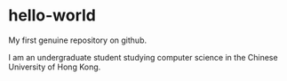 # hello-world
My first genuine repository on github.

I am an undergraduate student studying computer science in the Chinese University of Hong Kong. 
